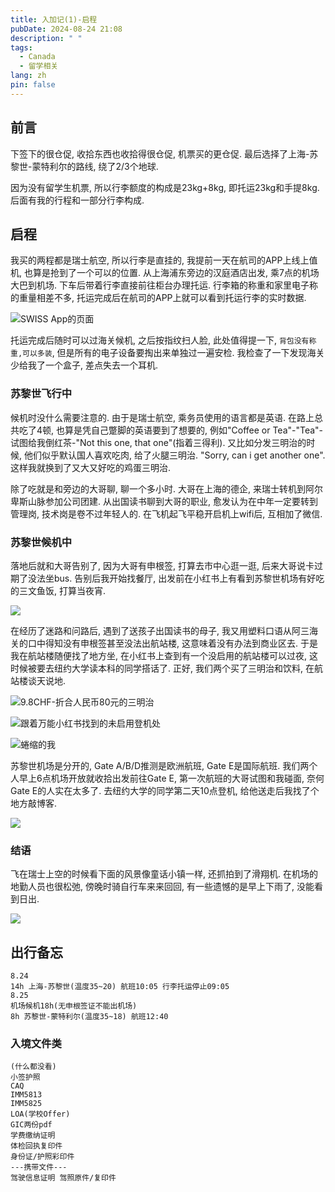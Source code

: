 ```yaml
---
title: 入加记(1)-启程
pubDate: 2024-08-24 21:08
description: " "
tags:
  - Canada
  - 留学相关
lang: zh
pin: false
---
```


## 前言
下签下的很仓促, 收拾东西也收拾得很仓促, 机票买的更仓促. 最后选择了上海-苏黎世-蒙特利尔的路线, 绕了2/3个地球.

因为没有留学生机票, 所以行李额度的构成是23kg+8kg, 即托运23kg和手提8kg.
后面有我的行程和一部分行李构成.
## 启程
我买的两程都是瑞士航空, 所以行李是直挂的, 我提前一天在航司的APP上线上值机, 也算是抢到了一个可以的位置. 从上海浦东旁边的汉庭酒店出发, 乘7点的机场大巴到机场. 下车后带着行李直接前往柜台办理托运. 行李箱的称重和家里电子称的重量相差不多, 托运完成后在航司的APP上就可以看到托运行李的实时数据.

![SWISS App的页面](https://r2.asyncx.top/2024/08/26/202408260918112.webp)


托运完成后随时可以过海关候机, 之后按指纹扫人脸, 此处值得提一下, `背包没有称重,可以多装`, 但是所有的电子设备要掏出来单独过一遍安检. 我检查了一下发现海关少给我了一个盒子, 差点失去一个耳机.

### 苏黎世飞行中
候机时没什么需要注意的. 由于是瑞士航空, 乘务员使用的语言都是英语. 在路上总共吃了4顿, 也算是凭自己蹩脚的英语要到了想要的, 例如"Coffee or Tea"-"Tea"-试图给我倒红茶-"Not this one, that one"(指着三得利). 又比如分发三明治的时候, 他们似乎默认国人喜欢吃肉, 给了火腿三明治. "Sorry, can i get another one". 这样我就换到了又大又好吃的鸡蛋三明治.

除了吃就是和旁边的大哥聊, 聊一个多小时. 大哥在上海的德企, 来瑞士转机到阿尔卑斯山脉参加公司团建. 从出国读书聊到大哥的职业, 愈发认为在中年一定要转到管理岗, 技术岗是卷不过年轻人的. 在飞机起飞平稳开启机上wifi后, 互相加了微信.

### 苏黎世候机中

落地后就和大哥告别了, 因为大哥有申根签, 打算去市中心逛一逛, 后来大哥说卡过期了没法坐bus. 告别后我开始找餐厅, 出发前在小红书上有看到苏黎世机场有好吃的三文鱼饭, 打算当夜宵. 

![](https://r2.asyncx.top/2024/08/26/202408260919384.webp)


在经历了迷路和问路后, 遇到了送孩子出国读书的母子, 我又用塑料口语从阿三海关的口中得知没有申根签甚至没法出航站楼, 这意味着没有办法到商业区去. 于是我在航站楼随便找了地方坐, 在小红书上查到有一个没启用的航站楼可以过夜, 这时候被要去纽约大学读本科的同学搭话了. 正好, 我们两个买了三明治和饮料, 在航站楼谈天说地.

![9.8CHF-折合人民币80元的三明治](https://r2.asyncx.top/2024/08/26/202408260921716.webp)

![跟着万能小红书找到的未启用登机处](https://r2.asyncx.top/2024/08/26/202408260922375.webp)

![蜷缩的我](https://r2.asyncx.top/2024/08/26/202408260923987.webp)

苏黎世机场是分开的, Gate A/B/D推测是欧洲航班, Gate E是国际航班. 我们两个人早上6点机场开放就收拾出发前往Gate E, 第一次航班的大哥试图和我碰面, 奈何Gate E的人实在太多了. 去纽约大学的同学第二天10点登机, 给他送走后我找了个地方敲博客.

![](https://r2.asyncx.top/2024/08/26/202408260925328.webp)

### 结语
飞在瑞士上空的时候看下面的风景像童话小镇一样, 还抓拍到了滑翔机. 在机场的地勤人员也很松弛, 傍晚时骑自行车来来回回, 有一些遗憾的是早上下雨了, 没能看到日出.

![](https://r2.asyncx.top/2024/08/26/202408260924095.webp)

## 出行备忘
```
8.24
14h 上海-苏黎世(温度35~20) 航班10:05 行李托运停止09:05
8.25
机场候机18h(无申根签证不能出机场)
8h 苏黎世-蒙特利尔(温度35~18) 航班12:40
```

### 入境文件类
```
(什么都没看)
小签护照
CAQ
IMM5813
IMM5825
LOA(学校Offer)
GIC两份pdf
学费缴纳证明
体检回执复印件
身份证/护照彩印件
---携带文件---
驾驶信息证明 驾照原件/复印件
```

